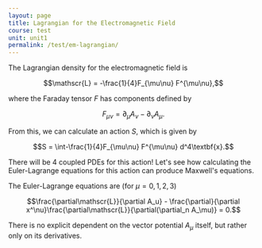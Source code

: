 ```yaml
---
layout: page
title: Lagrangian for the Electromagnetic Field
course: test
unit: unit1
permalink: /test/em-lagrangian/
---
```


The Lagrangian density for the electromagnetic field is

$$\mathscr{L} = -\frac{1}{4}F_{\mu\nu} F^{\mu\nu},$$

where the Faraday tensor $F$ has components defined by 

$$F_{\mu \nu} = \partial_\mu A_\nu - \partial_\nu A_\mu.$$

From this, we can calculate an action $S$, which is given by 

$$S = \int-\frac{1}{4}F_{\mu\nu} F^{\mu\nu} d^4\textbf{x}.$$

There will be 4 coupled PDEs for this action! Let's see how calculating the Euler-Lagrange equations for this action can produce Maxwell's equations. 

The Euler-Lagrange equations are (for $\mu = 0,1,2,3$)

$$\frac{\partial\mathscr{L}}{\partial A_u} - \frac{\partial}{\partial x^\nu}\frac{\partial\mathscr{L}}{\partial(\partial_n A_\mu)} = 0.$$

There is no explicit dependent on the vector potential $A_\mu$ itself, but rather only on its derivatives. 









